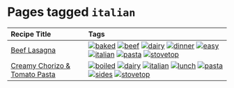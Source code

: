 # Pages tagged `italian`

|Recipe Title|Tags
|:---|:---|
|[Beef Lasagna](../recipes/beeflasagna.md)|<a href="tags/baked.md"><img src="https://img.shields.io/badge/tag-baked-c5d714" alt="baked" /></a> <a href="tags/beef.md"><img src="https://img.shields.io/badge/tag-beef-93e32e" alt="beef" /></a> <a href="tags/dairy.md"><img src="https://img.shields.io/badge/tag-dairy-4b9e32" alt="dairy" /></a> <a href="tags/dinner.md"><img src="https://img.shields.io/badge/tag-dinner-945e60" alt="dinner" /></a> <a href="tags/easy.md"><img src="https://img.shields.io/badge/tag-easy-72fcc" alt="easy" /></a> <a href="tags/italian.md"><img src="https://img.shields.io/badge/tag-italian-3bf9ab" alt="italian" /></a> <a href="tags/pasta.md"><img src="https://img.shields.io/badge/tag-pasta-617c8" alt="pasta" /></a> <a href="tags/stovetop.md"><img src="https://img.shields.io/badge/tag-stovetop-9bf4b7" alt="stovetop" /></a>|
|[Creamy Chorizo & Tomato Pasta](../recipes/creamychorizotomatopasta.md)|<a href="tags/boiled.md"><img src="https://img.shields.io/badge/tag-boiled-6685b7" alt="boiled" /></a> <a href="tags/dairy.md"><img src="https://img.shields.io/badge/tag-dairy-4b9e32" alt="dairy" /></a> <a href="tags/italian.md"><img src="https://img.shields.io/badge/tag-italian-3bf9ab" alt="italian" /></a> <a href="tags/lunch.md"><img src="https://img.shields.io/badge/tag-lunch-be57aa" alt="lunch" /></a> <a href="tags/pasta.md"><img src="https://img.shields.io/badge/tag-pasta-617c8" alt="pasta" /></a> <a href="tags/sides.md"><img src="https://img.shields.io/badge/tag-sides-12b63" alt="sides" /></a> <a href="tags/stovetop.md"><img src="https://img.shields.io/badge/tag-stovetop-9bf4b7" alt="stovetop" /></a>|